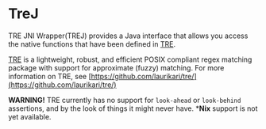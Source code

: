 # TreJ

TRE JNI Wrapper(TREJ) provides a Java interface that allows you access the native functions that have been defined in [TRE](https://github.com/laurikari/tre/).

[TRE](https://github.com/laurikari/tre/) is a lightweight, robust, and efficient POSIX compliant regex matching package with support for approximate (fuzzy) matching. For more information on TRE, see [https://github.com/laurikari/tre/](https://github.com/laurikari/tre/)

**WARNING!** TRE currently has no support for `look-ahead` or `look-behind` assertions, and by the look of things it might never have. ***Nix** support is not yet available.
